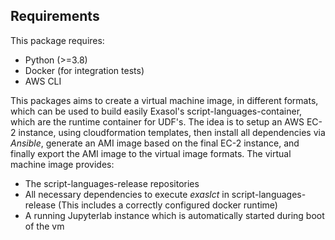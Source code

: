 ## Requirements

This package requires:
* Python (>=3.8)
* Docker (for integration tests)
* AWS CLI

This packages aims to create a virtual machine image, in different formats, which can be used to build easily Exasol's script-languages-container, which are the runtime container for UDF's.
The idea is to setup an AWS EC-2 instance, using cloudformation templates, then install all dependencies via _Ansible_, generate an AMI image based on the final EC-2 instance, and finally export the AMI image to the virtual image formats.
The virtual machine image provides:
* The script-languages-release repositories
* All necessary dependencies to execute _exaslct_ in script-languages-release (This includes a correctly configured docker runtime)
* A running Jupyterlab instance which is automatically started during boot of the vm

